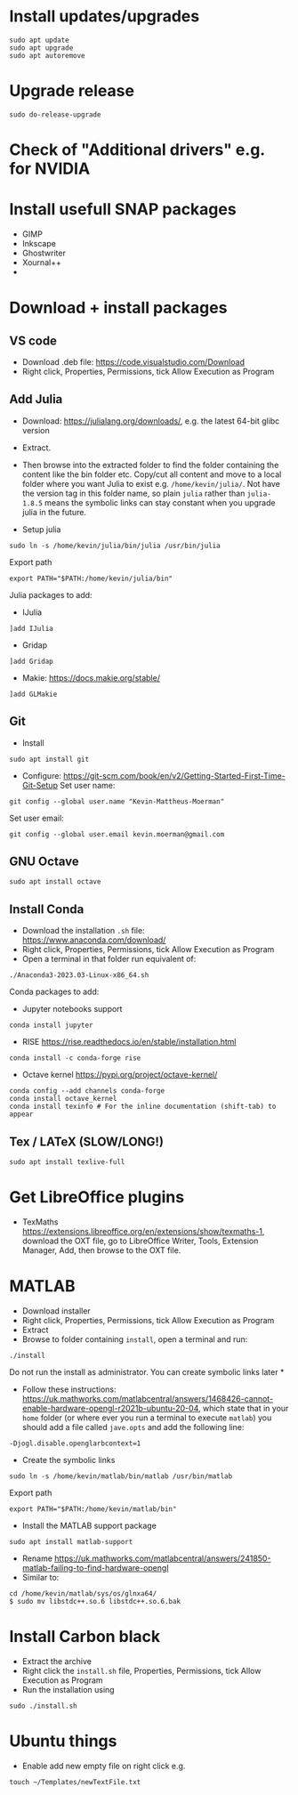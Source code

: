 # Install updates/upgrades
```
sudo apt update
sudo apt upgrade
sudo apt autoremove
```
# Upgrade release
```
sudo do-release-upgrade
```
# Check of "Additional drivers" e.g. for NVIDIA

# Install usefull SNAP packages
* GIMP
* Inkscape
* Ghostwriter
* Xournal++
* 

# Download + install packages
## VS code
* Download .deb file: https://code.visualstudio.com/Download
* Right click, Properties, Permissions, tick Allow Execution as Program 

## Add Julia
* Download: https://julialang.org/downloads/, e.g. the latest 64-bit glibc version
* Extract. 
* Then browse into the extracted folder to find the folder containing the content like the bin folder etc. Copy/cut all content and move to a local folder where you want Julia to exist e.g. `/home/kevin/julia/`. Not have the version tag in this folder name, so plain `julia` rather than `julia-1.8.5` means the symbolic links can stay constant when you upgrade julia in the future. 

* Setup julia

```
sudo ln -s /home/kevin/julia/bin/julia /usr/bin/julia
```
Export path
```
export PATH="$PATH:/home/kevin/julia/bin"
```

Julia packages to add: 
* IJulia
```
]add IJulia
```
* Gridap
```
]add Gridap
```
* Makie: https://docs.makie.org/stable/
```
]add GLMakie
```

## Git
* Install
```
sudo apt install git
```
* Configure: https://git-scm.com/book/en/v2/Getting-Started-First-Time-Git-Setup
Set user name: 
```
git config --global user.name "Kevin-Mattheus-Moerman"
```
Set user email: 
```
git config --global user.email kevin.moerman@gmail.com
```

## GNU Octave
```
sudo apt install octave
```
 
## Install Conda
* Download the installation `.sh` file: https://www.anaconda.com/download/
* Right click, Properties, Permissions, tick Allow Execution as Program 
* Open a terminal in that folder run equivalent of:
```
./Anaconda3-2023.03-Linux-x86_64.sh
```
Conda packages to add: 
* Jupyter notebooks support
```
conda install jupyter
```
* RISE https://rise.readthedocs.io/en/stable/installation.html
```
conda install -c conda-forge rise
```
* Octave kernel https://pypi.org/project/octave-kernel/
```
conda config --add channels conda-forge
conda install octave_kernel
conda install texinfo # For the inline documentation (shift-tab) to appear
```

## Tex / LATeX (SLOW/LONG!)
```
sudo apt install texlive-full
```

# Get LibreOffice plugins
* TexMaths https://extensions.libreoffice.org/en/extensions/show/texmaths-1, download the OXT file, go to LibreOffice Writer, Tools, Extension Manager, Add, then browse to the OXT file. 

# MATLAB
* Download installer
* Right click, Properties, Permissions, tick Allow Execution as Program 
* Extract
* Browse to folder containing `install`, open a terminal and run: 
```
./install
```
Do not run the install as administrator. You can create symbolic links later
* 
* Follow these instructions: 
https://uk.mathworks.com/matlabcentral/answers/1468426-cannot-enable-hardware-opengl-r2021b-ubuntu-20-04, which state that in your `home` folder (or where ever you run a terminal to execute `matlab`) you should add a file called `jave.opts` and add the following line: 
```
-Djogl.disable.openglarbcontext=1
```
* Create the symbolic links
```
sudo ln -s /home/kevin/matlab/bin/matlab /usr/bin/matlab
```
Export path
```
export PATH="$PATH:/home/kevin/matlab/bin"
```
* Install the MATLAB support package
```
sudo apt install matlab-support
```
* Rename https://uk.mathworks.com/matlabcentral/answers/241850-matlab-failing-to-find-hardware-opengl
* Similar to: 
```
cd /home/kevin/matlab/sys/os/glnxa64/
$ sudo mv libstdc++.so.6 libstdc++.so.6.bak
```
# Install Carbon black
* Extract the archive
* Right click the `install.sh` file, Properties, Permissions, tick Allow Execution as Program 
* Run the installation using
```
sudo ./install.sh
```


# Ubuntu things
* Enable add new empty file on right click e.g. 
```
touch ~/Templates/newTextFile.txt
```


